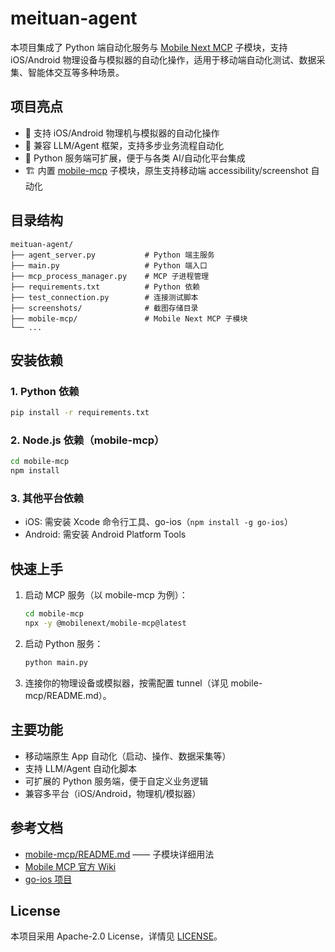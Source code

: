 # meituan-agent

本项目集成了 Python 端自动化服务与 [Mobile Next MCP](https://github.com/mobile-next/mobile-mcp) 子模块，支持 iOS/Android 物理设备与模拟器的自动化操作，适用于移动端自动化测试、数据采集、智能体交互等多种场景。

## 项目亮点

- 📱 支持 iOS/Android 物理机与模拟器的自动化操作
- 🤖 兼容 LLM/Agent 框架，支持多步业务流程自动化
- 🧩 Python 服务端可扩展，便于与各类 AI/自动化平台集成
- 🏗️ 内置 [mobile-mcp](https://github.com/mobile-next/mobile-mcp) 子模块，原生支持移动端 accessibility/screenshot 自动化

## 目录结构

```
meituan-agent/
├── agent_server.py           # Python 端主服务
├── main.py                   # Python 端入口
├── mcp_process_manager.py    # MCP 子进程管理
├── requirements.txt          # Python 依赖
├── test_connection.py        # 连接测试脚本
├── screenshots/              # 截图存储目录
├── mobile-mcp/               # Mobile Next MCP 子模块
└── ...
```

## 安装依赖

### 1. Python 依赖

```bash
pip install -r requirements.txt
```

### 2. Node.js 依赖（mobile-mcp）

```bash
cd mobile-mcp
npm install
```

### 3. 其他平台依赖

- iOS: 需安装 Xcode 命令行工具、go-ios（`npm install -g go-ios`）
- Android: 需安装 Android Platform Tools

## 快速上手

1. 启动 MCP 服务（以 mobile-mcp 为例）：

   ```bash
   cd mobile-mcp
   npx -y @mobilenext/mobile-mcp@latest
   ```

2. 启动 Python 服务：

   ```bash
   python main.py
   ```

3. 连接你的物理设备或模拟器，按需配置 tunnel（详见 mobile-mcp/README.md）。

## 主要功能

- 移动端原生 App 自动化（启动、操作、数据采集等）
- 支持 LLM/Agent 自动化脚本
- 可扩展的 Python 服务端，便于自定义业务逻辑
- 兼容多平台（iOS/Android，物理机/模拟器）

## 参考文档

- [mobile-mcp/README.md](mobile-mcp/README.md) —— 子模块详细用法
- [Mobile MCP 官方 Wiki](https://github.com/mobile-next/mobile-mcp/wiki)
- [go-ios 项目](https://github.com/danielpaulus/go-ios)

## License

本项目采用 Apache-2.0 License，详情见 [LICENSE](mobile-mcp/LICENSE)。 